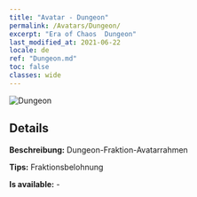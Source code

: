 ```yaml
---
title: "Avatar - Dungeon"
permalink: /Avatars/Dungeon/
excerpt: "Era of Chaos  Dungeon"
last_modified_at: 2021-06-22
locale: de
ref: "Dungeon.md"
toc: false
classes: wide
---
```

 ![Dungeon](/images/a/avatarFrame_45.png)

## Details

 **Beschreibung:** Dungeon-Fraktion-Avatarrahmen 

 **Tips:** Fraktionsbelohnung 

 **Is available:**  - 

